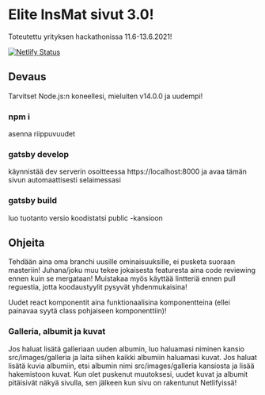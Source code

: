 # Elite InsMat sivut 3.0!

Toteutettu yrityksen hackathonissa 11.6-13.6.2021!

[![Netlify Status](https://api.netlify.com/api/v1/badges/e3febd63-9343-4739-aeab-4119d6215309/deploy-status)](https://app.netlify.com/sites/stupefied-davinci-a52454/deploys)

## Devaus

Tarvitset Node.js:n koneellesi, mieluiten v14.0.0 ja uudempi!

### npm i

asenna riippuvuudet

### gatsby develop

käynnistää dev serverin osoitteessa https://localhost:8000 ja avaa tämän sivun automaattisesti selaimessasi

### gatsby build

luo tuotanto versio koodistatsi public -kansioon

## Ohjeita

Tehdään aina oma branchi uusille ominaisuuksille, ei pusketa suoraan masteriin! Juhana/joku muu tekee jokaisesta featuresta aina code reviewing ennen kuin se mergataan! Muistakaa myös käyttää lintteriä ennen pull reguestia, jotta koodaustyylit pysyvät yhdenmukaisina!

Uudet react komponentit aina funktionaalisina komponentteina (ellei painavaa syytä class pohjaiseen komponenttiin)!

### Galleria, albumit ja kuvat

Jos haluat lisätä galleriaan uuden albumin, luo haluamasi niminen kansio src/images/galleria ja laita siihen kaikki albumiin haluamasi kuvat. Jos haluat lisätä kuvia albumiin, etsi albumin nimi src/images/galleria kansiosta ja lisää hakemistoon kuvat. Kun olet puskenut muutoksesi, uudet kuvat ja albumit pitäisivät näkyä sivulla, sen jälkeen kun sivu on rakentunut Netlifyissä!
